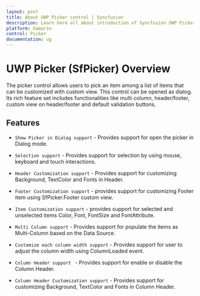 ```yaml
---
layout: post
title: About UWP Picker control | Syncfusion
description: Learn here all about introduction of Syncfusion UWP Picker (SfPicker) control, its elements and more.
platform: Xamarin
control: Picker
documentation: ug
---
```


# UWP Picker (SfPicker) Overview

The picker control allows users to pick an item among a list of items that can be customized with custom view. This control can be opened as dialog. Its rich feature set includes functionalities like multi column, header/footer, custom view on header/footer and default validation buttons.

## Features

* `Show Picker in Dialog support` - Provides support for open the picker in Dialog mode.

* `Selection support` - Provides support for selection by using mouse, keyboard and touch interactions.

* `Header Customization support` - Provides support for customizing Background, TextColor and Fonts in Header.

* `Footer Customization support` - provides support for customizing Footer item using SfPicker.Footer custom view.			

* `Item Customization support` - provides support for selected and unselected items Color, Font, FontSize and FontAttribute.		

* `Multi Column support` - Provides support for populate the items as Multi-Column based on the Data Source. 		

* `Customize each column width support`	- Provides support for user to adjust the column width using ColumnLoaded event.		

* `Column Header support `	- 	Provides support for enable or disable the Column Header.	

* `Column Header Customization support` - Provides support for customizing Background, TextColor and Fonts in Column Header.

